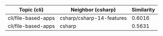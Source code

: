 | Topic (cli) | Neighbor (csharp) | Similarity |
|-------------|-------------------|------------|
| cli/file-based-apps | csharp/csharp-14-features | 0.6016 |
| cli/file-based-apps | csharp | 0.5631 |
